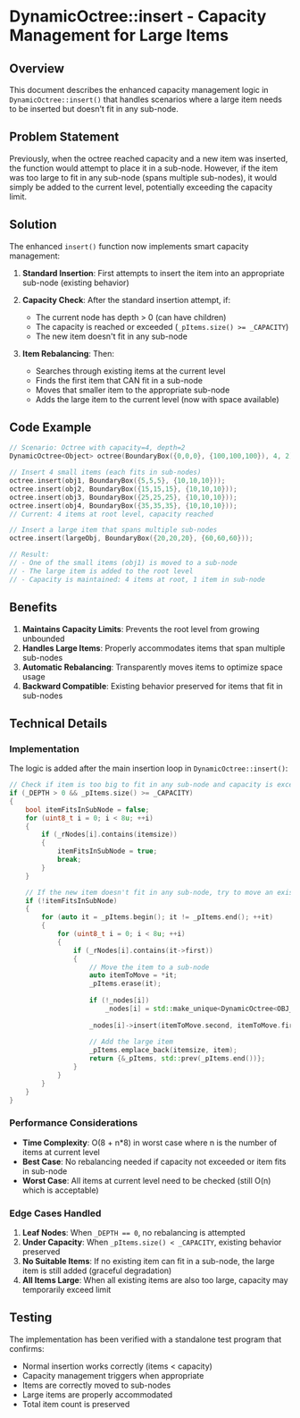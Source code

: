 # DynamicOctree::insert - Capacity Management for Large Items

## Overview

This document describes the enhanced capacity management logic in `DynamicOctree::insert()` that handles scenarios where a large item needs to be inserted but doesn't fit in any sub-node.

## Problem Statement

Previously, when the octree reached capacity and a new item was inserted, the function would attempt to place it in a sub-node. However, if the item was too large to fit in any sub-node (spans multiple sub-nodes), it would simply be added to the current level, potentially exceeding the capacity limit.

## Solution

The enhanced `insert()` function now implements smart capacity management:

1. **Standard Insertion**: First attempts to insert the item into an appropriate sub-node (existing behavior)

2. **Capacity Check**: After the standard insertion attempt, if:
   - The current node has depth > 0 (can have children)
   - The capacity is reached or exceeded (`_pItems.size() >= _CAPACITY`)
   - The new item doesn't fit in any sub-node

3. **Item Rebalancing**: Then:
   - Searches through existing items at the current level
   - Finds the first item that CAN fit in a sub-node
   - Moves that smaller item to the appropriate sub-node
   - Adds the large item to the current level (now with space available)

## Code Example

```cpp
// Scenario: Octree with capacity=4, depth=2
DynamicOctree<Object> octree(BoundaryBox({0,0,0}, {100,100,100}), 4, 2);

// Insert 4 small items (each fits in sub-nodes)
octree.insert(obj1, BoundaryBox({5,5,5}, {10,10,10}));
octree.insert(obj2, BoundaryBox({15,15,15}, {10,10,10}));
octree.insert(obj3, BoundaryBox({25,25,25}, {10,10,10}));
octree.insert(obj4, BoundaryBox({35,35,35}, {10,10,10}));
// Current: 4 items at root level, capacity reached

// Insert a large item that spans multiple sub-nodes
octree.insert(largeObj, BoundaryBox({20,20,20}, {60,60,60}));

// Result:
// - One of the small items (obj1) is moved to a sub-node
// - The large item is added to the root level
// - Capacity is maintained: 4 items at root, 1 item in sub-node
```

## Benefits

1. **Maintains Capacity Limits**: Prevents the root level from growing unbounded
2. **Handles Large Items**: Properly accommodates items that span multiple sub-nodes
3. **Automatic Rebalancing**: Transparently moves items to optimize space usage
4. **Backward Compatible**: Existing behavior preserved for items that fit in sub-nodes

## Technical Details

### Implementation

The logic is added after the main insertion loop in `DynamicOctree::insert()`:

```cpp
// Check if item is too big to fit in any sub-node and capacity is exceeded
if (_DEPTH > 0 && _pItems.size() >= _CAPACITY)
{
    bool itemFitsInSubNode = false;
    for (uint8_t i = 0; i < 8u; ++i)
    {
        if (_rNodes[i].contains(itemsize))
        {
            itemFitsInSubNode = true;
            break;
        }
    }

    // If the new item doesn't fit in any sub-node, try to move an existing item
    if (!itemFitsInSubNode)
    {
        for (auto it = _pItems.begin(); it != _pItems.end(); ++it)
        {
            for (uint8_t i = 0; i < 8u; ++i)
            {
                if (_rNodes[i].contains(it->first))
                {
                    // Move the item to a sub-node
                    auto itemToMove = *it;
                    _pItems.erase(it);
                    
                    if (!_nodes[i])
                        _nodes[i] = std::make_unique<DynamicOctree<OBJ_TYPE>>(_rNodes[i], _CAPACITY, _DEPTH - 1);
                    
                    _nodes[i]->insert(itemToMove.second, itemToMove.first);
                    
                    // Add the large item
                    _pItems.emplace_back(itemsize, item);
                    return {&_pItems, std::prev(_pItems.end())};
                }
            }
        }
    }
}
```

### Performance Considerations

- **Time Complexity**: O(8 + n*8) in worst case where n is the number of items at current level
- **Best Case**: No rebalancing needed if capacity not exceeded or item fits in sub-node
- **Worst Case**: All items at current level need to be checked (still O(n) which is acceptable)

### Edge Cases Handled

1. **Leaf Nodes**: When `_DEPTH == 0`, no rebalancing is attempted
2. **Under Capacity**: When `_pItems.size() < _CAPACITY`, existing behavior preserved
3. **No Suitable Items**: If no existing item can fit in a sub-node, the large item is still added (graceful degradation)
4. **All Items Large**: When all existing items are also too large, capacity may temporarily exceed limit

## Testing

The implementation has been verified with a standalone test program that confirms:
- Normal insertion works correctly (items < capacity)
- Capacity management triggers when appropriate
- Items are correctly moved to sub-nodes
- Large items are properly accommodated
- Total item count is preserved
